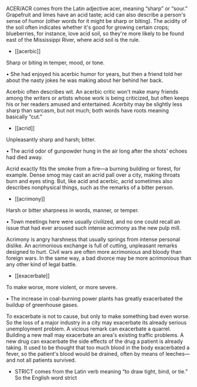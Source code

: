 ACER/ACR comes from the Latin adjective acer, meaning “sharp” or “sour.” Grapefruit and limes
have an acid  taste;  acid  can  also  describe  a  person's  sense  of  humor  (other  words  for  it  might  be
sharp or biting). The acidity of the soil often indicates whether it's good for growing certain crops;
blueberries,  for  instance,  love  acid  soil,  so  they're  more  likely  to  be  found  east  of  the  Mississippi
River, where acid soil is the rule.

- [[acerbic]] 

 Sharp or biting in temper, mood, or tone. 

• She had enjoyed his acerbic humor for years, but then a friend told her about the nasty jokes he was
making about her behind her back. 

Acerbic often describes wit. An acerbic critic won't make many friends among the writers or artists
whose work is being criticized, but often keeps his or her readers amused and entertained. Acerbity
may be slightly less sharp than sarcasm, but not much; both words have roots meaning basically “cut.”

- [[acrid]] 

 Unpleasantly sharp and harsh; bitter. 

• The acrid odor of gunpowder hung in the air long after the shots' echoes had died away. 

Acrid exactly fits the smoke from a fire—a burning building or forest, for example. Dense smog may
cast an acrid pall over a city, making throats burn and eyes sting. But, like acid and acerbic, acrid
sometimes also describes nonphysical things, such as the remarks of a bitter person.

- [[acrimony]] 

 Harsh or bitter sharpness in words, manner, or temper. 

• Town meetings here were usually civilized, and no one could recall an issue that had ever aroused
such intense acrimony as the new pulp mill. 

Acrimony  is  angry  harshness  that  usually  springs  from  intense  personal  dislike.  An  acrimonious
exchange  is  full  of  cutting,  unpleasant  remarks  designed  to  hurt.  Civil  wars  are  often  more
acrimonious and bloody than foreign wars. In the same way, a bad divorce may be more acrimonious
than any other kind of legal battle.

- [[exacerbate]] 

 To make worse, more violent, or more severe. 

• The increase in coal-burning power plants has greatly exacerbated the buildup of greenhouse gases. 

To  exacerbate  is  not  to  cause,  but  only  to  make  something  bad  even  worse.  So  the  loss  of  a  major
industry in a city may exacerbate its already serious unemployment problem. A vicious remark can
exacerbate a quarrel. Building a new mall may exacerbate an area's existing traffic problems. A new
drug can exacerbate the side effects of the drug a patient is already taking. It used to be thought that
too  much  blood  in  the  body  exacerbated  a  fever,  so  the  patient's  blood  would  be  drained,  often  by
means of leeches—and not all patients survived.

- STRICT comes from the Latin verb meaning “to draw tight, bind, or tie.” So the English word strict
